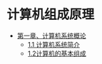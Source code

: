 # 计算机组成原理

* [第一章、计算机系统概论](./第一章、计算机系统概论)
    * [1.1 计算机系统简介](./第一章、计算机系统概论/1.1计算机系统简介.md)
    * [1.2计算机的基本组成](./第一章、计算机系统概论/1.2计算机的基本组成.md)



